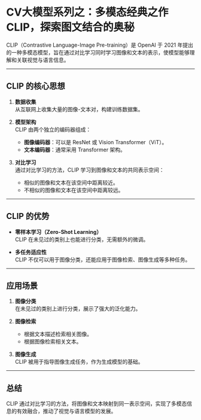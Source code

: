 # CV大模型系列之：多模态经典之作CLIP，探索图文结合的奥秘

CLIP（Contrastive Language-Image Pre-training）是 OpenAI 于 2021 年提出的一种多模态模型，旨在通过对比学习同时学习图像和文本的表示，使模型能够理解和关联视觉与语言信息。

---

## **CLIP 的核心思想**

1. **数据收集**  
   从互联网上收集大量的图像-文本对，构建训练数据集。

2. **模型架构**  
   CLIP 由两个独立的编码器组成：
   - **图像编码器**：可以是 ResNet 或 Vision Transformer（ViT）。
   - **文本编码器**：通常采用 Transformer 架构。

3. **对比学习**  
   通过对比学习的方法，CLIP 学习到图像和文本的共同表示空间：
   - 相似的图像和文本在该空间中距离较近。
   - 不相似的图像和文本在该空间中距离较远。

---

## **CLIP 的优势**

- **零样本学习（Zero-Shot Learning）**  
  CLIP 在未见过的类别上也能进行分类，无需额外的微调。

- **多任务适应性**  
  CLIP 不仅可以用于图像分类，还能应用于图像检索、图像生成等多种任务。

---

## **应用场景**

1. **图像分类**  
   在未见过的类别上进行分类，展示了强大的泛化能力。

2. **图像检索**  
   - 根据文本描述检索相关图像。
   - 根据图像检索相关文本。

3. **图像生成**  
   CLIP 被用于指导图像生成任务，作为生成模型的基础。

---

## **总结**

CLIP 通过对比学习的方法，将图像和文本映射到同一表示空间，实现了多模态信息的有效融合，推动了视觉与语言模型的发展。
